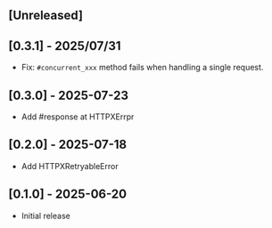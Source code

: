## [Unreleased]

## [0.3.1] - 2025/07/31

- Fix: `#concurrent_xxx` method fails when handling a single request.


## [0.3.0] - 2025-07-23

- Add #response at HTTPXErrpr

## [0.2.0] - 2025-07-18

- Add HTTPXRetryableError

## [0.1.0] - 2025-06-20

- Initial release
